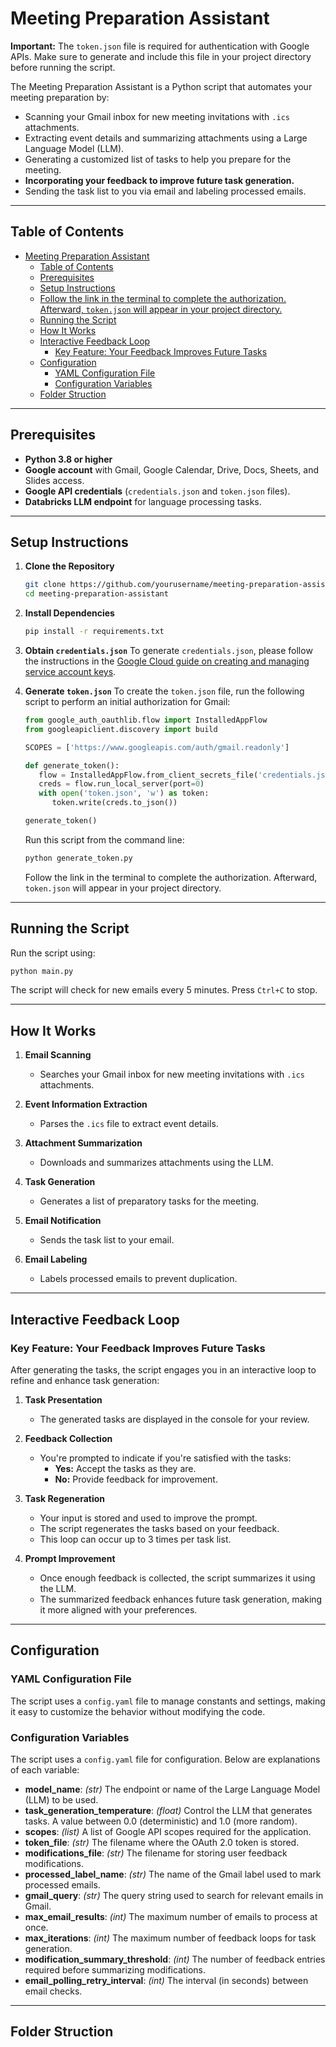 # Meeting Preparation Assistant

**Important:** The `token.json` file is required for authentication with Google APIs. Make sure to generate and include this file in your project directory before running the script.

The Meeting Preparation Assistant is a Python script that automates your meeting preparation by:

- Scanning your Gmail inbox for new meeting invitations with `.ics` attachments.
- Extracting event details and summarizing attachments using a Large Language Model (LLM).
- Generating a customized list of tasks to help you prepare for the meeting.
- **Incorporating your feedback to improve future task generation.**
- Sending the task list to you via email and labeling processed emails.

---

## Table of Contents

- [Meeting Preparation Assistant](#meeting-preparation-assistant)
  - [Table of Contents](#table-of-contents)
  - [Prerequisites](#prerequisites)
  - [Setup Instructions](#setup-instructions)
  - [Follow the link in the terminal to complete the authorization. Afterward, `token.json` will appear in your project directory.](#follow-the-link-in-the-terminal-to-complete-the-authorization-afterward-tokenjson-will-appear-in-your-project-directory)
  - [Running the Script](#running-the-script)
  - [How It Works](#how-it-works)
  - [Interactive Feedback Loop](#interactive-feedback-loop)
    - [Key Feature: Your Feedback Improves Future Tasks](#key-feature-your-feedback-improves-future-tasks)
  - [Configuration](#configuration)
    - [YAML Configuration File](#yaml-configuration-file)
    - [Configuration Variables](#configuration-variables)
  - [Folder Struction](#folder-struction)

---

## Prerequisites

- **Python 3.8 or higher**
- **Google account** with Gmail, Google Calendar, Drive, Docs, Sheets, and Slides access.
- **Google API credentials** (`credentials.json` and `token.json` files).
- **Databricks LLM endpoint** for language processing tasks.

---

## Setup Instructions

1. **Clone the Repository**

   ```bash
   git clone https://github.com/yourusername/meeting-preparation-assistant.git
   cd meeting-preparation-assistant
   ```

2. **Install Dependencies**

   ```bash
   pip install -r requirements.txt
   ```

3. **Obtain `credentials.json`** 
   To generate `credentials.json`, please follow the instructions in the [Google Cloud guide on creating and managing service account keys](https://cloud.google.com/iam/docs/keys-create-delete).

4. **Generate `token.json`**
   To create the `token.json` file, run the following script to perform an initial authorization for Gmail:

   ```python
   from google_auth_oauthlib.flow import InstalledAppFlow
   from googleapiclient.discovery import build

   SCOPES = ['https://www.googleapis.com/auth/gmail.readonly']

   def generate_token():
      flow = InstalledAppFlow.from_client_secrets_file('credentials.json', SCOPES)
      creds = flow.run_local_server(port=0)
      with open('token.json', 'w') as token:
         token.write(creds.to_json())

   generate_token()
   ```

   Run this script from the command line:

   ```bash
   python generate_token.py
   ```

   Follow the link in the terminal to complete the authorization. Afterward, `token.json` will appear in your project directory.
---

## Running the Script

Run the script using:

```bash
python main.py
```

The script will check for new emails every 5 minutes. Press `Ctrl+C` to stop.

---

## How It Works

1. **Email Scanning**

   - Searches your Gmail inbox for new meeting invitations with `.ics` attachments.

2. **Event Information Extraction**

   - Parses the `.ics` file to extract event details.

3. **Attachment Summarization**

   - Downloads and summarizes attachments using the LLM.

4. **Task Generation**

   - Generates a list of preparatory tasks for the meeting.

5. **Email Notification**

   - Sends the task list to your email.

6. **Email Labeling**

   - Labels processed emails to prevent duplication.

---

## Interactive Feedback Loop

### Key Feature: Your Feedback Improves Future Tasks

After generating the tasks, the script engages you in an interactive loop to refine and enhance task generation:

1. **Task Presentation**

   - The generated tasks are displayed in the console for your review.

2. **Feedback Collection**

   - You're prompted to indicate if you're satisfied with the tasks:
     - **Yes:** Accept the tasks as they are.
     - **No:** Provide feedback for improvement.

3. **Task Regeneration**

   - Your input is stored and used to improve the prompt.
   - The script regenerates the tasks based on your feedback.
   - This loop can occur up to 3 times per task list.

4. **Prompt Improvement**

   - Once enough feedback is collected, the script summarizes it using the LLM.
   - The summarized feedback enhances future task generation, making it more aligned with your preferences.

---
## Configuration

### YAML Configuration File

The script uses a `config.yaml` file to manage constants and settings, making it easy to customize the behavior without modifying the code.

### Configuration Variables

The script uses a `config.yaml` file for configuration. Below are explanations of each variable:

- **model_name**: *(str)* The endpoint or name of the Large Language Model (LLM) to be used.
- **task_generation_temperature**: *(float)* Control the LLM that generates tasks. A value between 0.0 (deterministic) and 1.0 (more random).
- **scopes**: *(list)* A list of Google API scopes required for the application.
- **token_file**: *(str)* The filename where the OAuth 2.0 token is stored.
- **modifications_file**: *(str)* The filename for storing user feedback modifications.
- **processed_label_name**: *(str)* The name of the Gmail label used to mark processed emails.
- **gmail_query**: *(str)* The query string used to search for relevant emails in Gmail.
- **max_email_results**: *(int)* The maximum number of emails to process at once.
- **max_iterations**: *(int)* The maximum number of feedback loops for task generation.
- **modification_summary_threshold**: *(int)* The number of feedback entries required before summarizing modifications.
- **email_polling_retry_interval**: *(int)* The interval (in seconds) between email checks.

---

## Folder Struction

